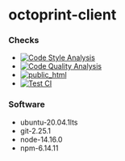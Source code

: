 # octoprint-client
### Checks
* [![Code Style Analysis](https://github.com/JoshMerlino/octoprint-client/actions/workflows/code-style-analysis.yml/badge.svg)](https://github.com/JoshMerlino/octoprint-client/actions/workflows/code-style-analysis.yml)
* [![Code Quality Analysis](https://github.com/JoshMerlino/octoprint-client/actions/workflows/code-quality-analysis.yml/badge.svg)](https://github.com/JoshMerlino/octoprint-client/actions/workflows/code-quality-analysis.yml)
* [![public_html](https://github.com/JoshMerlino/octoprint-client/actions/workflows/public-html.yml/badge.svg)](https://github.com/JoshMerlino/octoprint-client/actions/workflows/public-html.yml)
* [![Test CI](https://github.com/JoshMerlino/octoprint-client/actions/workflows/test-ci.yml/badge.svg)](https://github.com/JoshMerlino/octoprint-client/actions/workflows/test-ci.yml)

### Software
* ubuntu-20.04.1lts
* git-2.25.1
* node-14.16.0
* npm-6.14.11